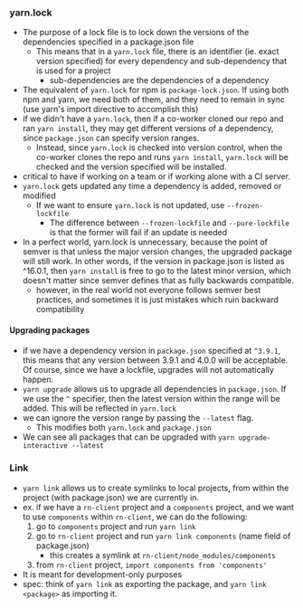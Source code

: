 
### yarn.lock
- The purpose of a lock file is to lock down the versions of the dependencies specified in a package.json file
	- This means that in a `yarn.lock` file, there is an identifier (ie. exact version specified) for every dependency and sub-dependency that is used for a project
		- sub-dependencies are the dependencies of a dependency
- The equivalent of `yarn.lock` for npm is `package-lock.json`. If using both npm and yarn, we need both of them, and they need to remain in sync (use yarn's import directive to accomplish this)
- if we didn't have a `yarn.lock`, then if a co-worker cloned our repo and ran `yarn install`, they may get different versions of a dependency, since `package.json` can specify version ranges. 
	- Instead, since `yarn.lock` is checked into version control, when the co-worker clones the repo and runs `yarn install`, `yarn.lock` will be checked and the version specified will be installed.
- critical to have if working on a team or if working alone with a CI server.
- `yarn.lock` gets updated any time a dependency is added, removed or modified
	- If we want to ensure `yarn.lock` is not updated, use `--frozen-lockfile`
		- The difference between `--frozen-lockfile` and `--pure-lockfile` is that the former will fail if an update is needed 
- In a perfect world, yarn.lock is unnecessary, because the point of semver is that unless the major version changes, the upgraded package will still work. In other words, if the version in package.json is listed as ^16.0.1, then `yarn install` is free to go to the latest minor version, which doesn't matter since semver defines that as fully backwards compatible.
	- however, in the real world not everyone follows semver best practices, and sometimes it is just mistakes which ruin backward compatibility 

#### Upgrading packages
- if we have a dependency version in `package.json` specified at `^3.9.1`, this means that any version between 3.9.1 and 4.0.0 will be acceptable. Of course, since we have a lockfile, upgrades will not automatically happen.
- `yarn upgrade` allows us to upgrade all dependencies in `package.json`. If we use the `^` specifier, then the latest version within the range will be added. This will be reflected in `yarn.lock`
- we can ignore the version range by passing the `--latest` flag.
	- This modifies both `yarn.lock` and `package.json`
- We can see all packages that can be upgraded with `yarn upgrade-interactive --latest`

### Link
- `yarn link` allows us to create symlinks to local projects, from within the project (with package.json) we are currently in.
- ex. if we have a `rn-client` project and a `components` project, and we want to use `components` within `rn-client`, we can do the following:
	1. go to `components` project and run `yarn link`
	2. go to `rn-client` project and run `yarn link components` (name field of package.json)
		- this creates a symlink at `rn-client/node_modules/components`
	4. from `rn-client` project, `import components from 'components'` 
- It is meant for development-only purposes
- spec: think of `yarn link` as exporting the package, and `yarn link <package>` as importing it.